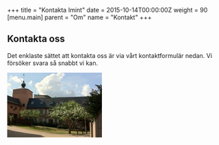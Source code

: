 +++
title = "Kontakta Imint"
date = 2015-10-14T00:00:00Z
weight = 90
[menu.main]
parent = "Om"
name = "Kontakt"
+++
## Kontakta oss
Det enklaste sättet att kontakta oss är via vårt kontaktformulär nedan. Vi försöker svara så snabbt vi kan.

<div class="cognito">
<script src="https://services.cognitoforms.com/s/0UaHaqFaiUmXjjCMvn0-dA"></script>
<script>Cognito.load("forms", { id: "6" });</script>
</div>

![smalandsnation](/om/kontakt/smalandsnation.jpg)
